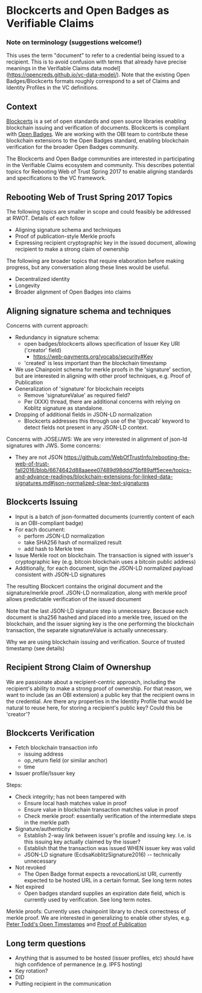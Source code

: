# Blockcerts and Open Badges as Verifiable Claims

### Note on terminology (suggestions welcome!)

This uses the term "document" to refer to a credential being issued to a recipient. This is to avoid confusion with terms that already have precise meanings in the Verifiable Claims data model](https://opencreds.github.io/vc-data-model/). Note that the existing Open Badges/Blockcerts formats roughly correspond to a set of Claims and Identity Profiles in the VC definitions.

## Context

[Blockcerts](http://www.blockcerts.org/) is a set of open standards and open source libraries enabling blockchain issuing and verification of documents. Blockcerts is compliant with [Open Badges](https://openbadgespec.org/). We are working with the OBI team to contribute these blockchain extensions to the Open Badges standard, enabling blockchain verification for the broader Open Badges community.

The Blockcerts and Open Badge communities are interested in participating in the Verifiable Claims ecosystem and community. This describes potential topics for Rebooting Web of Trust Spring 2017 to enable aligning standards and specifications to the VC framework.

## Rebooting Web of Trust Spring 2017 Topics

The following topics are smaller in scope and could feasibly be addressed at RWOT. Details of each follow

- Aligning signature schema and techniques
- Proof of publication-style Merkle proofs
- Expressing recipient cryptographic key in the issued document, allowing recipient to make a strong claim of ownership

The following are broader topics that require elaboration before making progress, but any conversation along these lines would be useful. 

- Decentralized identity
- Longevity 
- Broader alignment of Open Badges into claims

## Aligning signature schema and techniques

Concerns with current approach:
- Redundancy in signature schema:
	- open badges/blockcerts allows specification of Issuer Key URI ('creator' field)
	  - https://web-payments.org/vocabs/security#Key
	- 'created' is less important than the blockchain timestamp
- We use Chainpoint schema for merkle proofs in the 'signature' section, but are interested in aligning with other proof techniques, e.g. Proof of Publication
- Generalization of 'signature' for blockchain receipts
	- Remove 'signatureValue' as required field?
	- Per (XXX) thread, there are additional concerns with relying on Koblitz signature as standalone. 
- Dropping of additional fields in JSON-LD normalization
  - Blockcerts addresses this through use of the '@vocab' keyword to detect fields not present in any JSON-LD context.

Concerns with JOSE/JWS:
We are very interested in alignment of json-ld signatures with JWS. Some concerns:
- They are not JSON
https://github.com/WebOfTrustInfo/rebooting-the-web-of-trust-fall2016/blob/6674642d88aaeee07489d98ddd75bf89aff5ecee/topics-and-advance-readings/blockchain-extensions-for-linked-data-signatures.md#json-normalized-clear-text-signatures

## Blockcerts Issuing

- Input is a batch of json-formatted documents (currently content of each is an OBI-compliant badge)
- For each document:
   - perform JSON-LD normalization
   - take SHA256 hash of normalized result
   - add hash to Merkle tree
- Issue Merkle root on blockchain. The transaction is signed with issuer's cryptographic key (e.g. bitcoin blockchain uses a bitcoin public address)
- Additionally, for each document, sign the JSON-LD normalized payload consistent with JSON-LD signatures 

The resulting Blockcert contains the original document and the signature/merkle proof. JSON-LD normalization, along with merkle proof allows predictable verification of the issued document

Note that the last JSON-LD signature step is unnecessary. Because each document is sha256 hashed and placed into a merkle tree, issued on the blockchain, and the issuer signing key is the one performing the blockchain transaction, the separate signatureValue is actually unnecessary. 

Why we are using blockchain issuing and verification. Source of trusted timestamp (see details)



## Recipient Strong Claim of Ownershup

We are passionate about a recipient-centric approach, including the recipient's ability to make a strong proof of ownership. For that reason, we want to include (as an OBI extension) a public key that the recipient owns in the credential. Are there any properties in the Identity Profile that would be natural to reuse here, for storing a recipient's public key? Could this be 'creator'?

## Blockcerts Verification

- Fetch blockchain transaction info
	- issuing address
	- op_return field (or similar anchor)
	- time
 - Issuer profile/Issuer key


Steps:

- Check integrity; has not been tampered with
	- Ensure local hash matches value in proof
	- Ensure value in blockchain transaction matches value in proof
	- Check merkle proof: essentially verification of the intermediate steps in the merkle path
- Signature/authenticity
	- Establish 2-way link between issuer's profile and issuing key. I.e. is this issuing key actually claimed by the issuer? 
	- Establish that the transaction was issued WHEN issuer key was valid
	- JSON-LD signature (EcdsaKoblitzSignature2016) -- technically unnecessary
- Not revoked
	- The Open Badge format expects a revocationList URI, currently expected to be hosted URL in a certain format. See long term notes
- Not expired
	- Open badges standard supplies an expiration date field, which is currently used by verification. See long term notes.


Merkle proofs:
	Currently uses chainpoint library to check correctness of merkle proof. We are interested in generalizing to enable other styles, e.g. [Peter Todd's Open Timestamps](https://petertodd.org/2016/opentimestamps-announcement) and [Proof of Publication](https://web-payments.org/specs/source/pop2016/)
  
## Long term questions
- Anything that is assumed to be hosted (issuer profiles, etc) should have high confidence of permanence (e.g. IPFS hosting)
- Key rotation?
- DID
- Putting recipient in the communication
